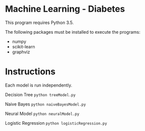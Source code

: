 Machine Learning - Diabetes
===========================

This program requires Python 3.5.

The following packages must be installed to execute the programs:
 - numpy
 - scikit-learn
 - graphviz
 
 Instructions
 ============
 
 Each model is run independently.
 
 Decision Tree
 `python treeModel.py`
 
 Naive Bayes
 `python naiveBayesModel.py`
 
 Neural Model
 `python neuralModel.py`
 
 Logistic Regression
 `python logisticRegression.py`
 
